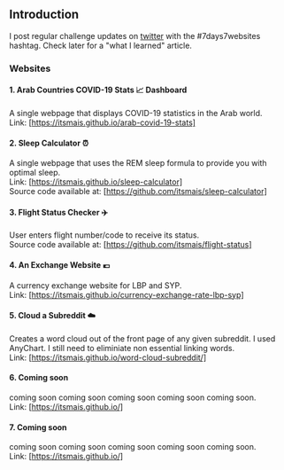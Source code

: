 ## Introduction
I post regular challenge updates on [twitter](https://twitter.com/mais_hatem) with the #7days7websites hashtag. Check later for a "what I learned" article.
### Websites
#### 1. Arab Countries COVID-19 Stats 📈 Dashboard
A single webpage that displays COVID-19 statistics in the Arab world. <br>
Link: [https://itsmais.github.io/arab-covid-19-stats]
#### 2. Sleep Calculator ⏰
A single webpage that uses the REM sleep formula to provide you with optimal sleep. <br>
Link: [https://itsmais.github.io/sleep-calculator] </br>
Source code available at: [https://github.com/itsmais/sleep-calculator]
#### 3. Flight Status Checker ✈️
User enters flight number/code to receive its status. <br>
Source code available at: [https://github.com/itsmais/flight-status]
#### 4. An Exchange Website 💶
A currency exchange website for LBP and SYP. <br>
Link: [https://itsmais.github.io/currency-exchange-rate-lbp-syp]
#### 5. Cloud a Subreddit ☁️
Creates a word cloud out of the front page of any given subreddit. I used AnyChart. I still need to eliminiate non essential linking words. <br>
Link: [https://itsmais.github.io/word-cloud-subreddit/]
#### 6. Coming soon
coming soon coming soon coming soon coming soon coming soon. <br>
Link: [https://itsmais.github.io/]
#### 7. Coming soon
coming soon coming soon coming soon coming soon coming soon. <br>
Link: [https://itsmais.github.io/]
